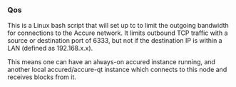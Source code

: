 ### Qos ###

This is a Linux bash script that will set up tc to limit the outgoing bandwidth for connections to the Accure network. It limits outbound TCP traffic with a source or destination port of 6333, but not if the destination IP is within a LAN (defined as 192.168.x.x).

This means one can have an always-on accured instance running, and another local accured/accure-qt instance which connects to this node and receives blocks from it.

